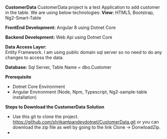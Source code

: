**CustomerData**
CustomerData project is a test Application to add customer in the table.  We are using below technologies:
 **View:** 
 HTML5, Bootstrap, Ng2-Smart-Table
 
**FrontEnd Development:** 
Angular 8 using Dotnet Core 

**Backend Development:** 
Web Api using Dotnet Core

**Data Access Layer:**  
Entity Framework. I am using public domain sql server so no need to do any changes to access the data.

**Database:**
Sql Server, Table Name = dbo.Customer

**Prerequisite**
* Dotnet Core Environment
* Angular Environment (Node, Npm, Typescript, Ng2-sample-table installation)

**Steps to Download the CustomerData Solution**

- Use this git to clone the project. https://github.com/shrikantpandeydotnet/CustomerData.git or you can download the zip file as well by going to the link Clone -> DonwloadZip.
-
